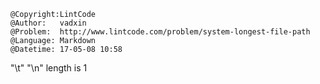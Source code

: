 ```
@Copyright:LintCode
@Author:   vadxin
@Problem:  http://www.lintcode.com/problem/system-longest-file-path
@Language: Markdown
@Datetime: 17-05-08 10:58
```

"\t" "\n" length is 1
